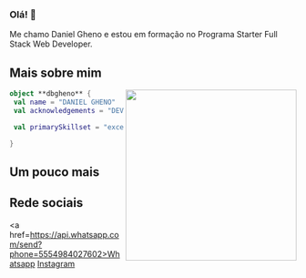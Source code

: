 ### Olá! 👋

Me chamo Daniel Gheno e estou em formação no Programa Starter Full Stack Web Developer.


## Mais sobre mim

<img align="right" width="300" src="https://i2.wp.com/allhtaccess.info/wp-content/uploads/2018/03/programming.gif?fit=1281%2C716&ssl=1" />

```kotlin
object **dbgheno** {
 val name = "DANIEL GHENO"
 val acknowledgements = "DEV APRENDIZ"

 val primarySkillset = "excel, pinescript, basic front-end"

}
```
## Um pouco mais


## Rede sociais
<a href=https://api.whatsapp.com/send?phone=5554984027602>Whatsapp
</a>
<a href=https://www.instagram.com/dbgheno/>Instagram</a>


<br>







